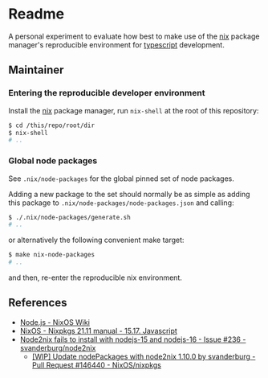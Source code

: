 Readme
======

A personal experiment to evaluate how best to make use of the [nix] package manager's reproducible
environment for [typescript] development.

[nix]: https://nixos.org/guides/how-nix-works.html
[typescript]: https://www.typescriptlang.org/


Maintainer
----------

### Entering the reproducible developer environment

Install the [nix][nix-download] package manager, run `nix-shell` at the root of this
repository:

```bash
$ cd /this/repo/root/dir
$ nix-shell
# ..
```

[nix-download]: https://nixos.org/download.html#download-nix


### Global node packages

See `.nix/node-packages` for the global pinned set of node packages.

Adding a new package to the set should normally be as simple as adding this
package to `.nix/node-packages/node-packages.json` and calling:

```bash
$ ./.nix/node-packages/generate.sh
# ..
```

or alternatively the following convenient make target:

```bash
$ make nix-node-packages
# ..
```

and then, re-enter the reproducible nix environment.


References
----------

 -  [Node.js - NixOS Wiki](https://nixos.wiki/wiki/Node.js)
 -  [NixOS - Nixpkgs 21.11 manual - 15.17. Javascript](https://nixos.org/manual/nixpkgs/stable/#language-javascript)
 -  [Node2nix fails to install with nodejs-15 and nodejs-16 - Issue #236 - svanderburg/node2nix](https://github.com/svanderburg/node2nix/issues/236)
     -  [[WIP] Update nodePackages with node2nix 1.10.0 by svanderburg - Pull Request #146440 - NixOS/nixpkgs](https://github.com/NixOS/nixpkgs/pull/146440)
